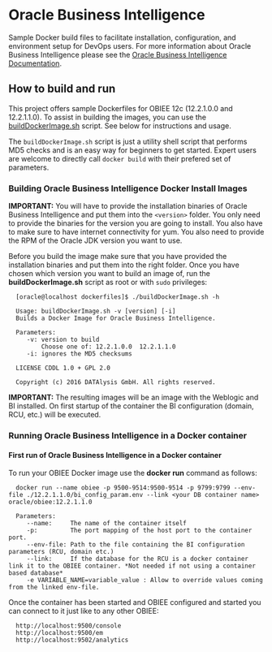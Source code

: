 Oracle Business Intelligence
===============
Sample Docker build files to facilitate installation, configuration, and environment setup for DevOps users. For more information about Oracle Business Intelligence please see the [Oracle Business Intelligence Documentation](http://docs.oracle.com/middleware/12211/index.html).

## How to build and run
This project offers sample Dockerfiles for OBIEE 12c (12.2.1.0.0 and 12.2.1.1.0). To assist in building the images, you can use the [buildDockerImage.sh](buildDockerImage.sh) script. See below for instructions and usage.

The `buildDockerImage.sh` script is just a utility shell script that performs MD5 checks and is an easy way for beginners to get started. Expert users are welcome to directly call `docker build` with their prefered set of parameters.

### Building Oracle Business Intelligence Docker Install Images
**IMPORTANT:** You will have to provide the installation binaries of Oracle Business Intelligence and put them into the `<version>` folder. You only need to provide the binaries for the version you are going to install. You also have to make sure to have internet connectivity for yum. You also need to provide the RPM of the Oracle JDK version you want to use.

Before you build the image make sure that you have provided the installation binaries and put them into the right folder. Once you have chosen which version you want to build an image of, run the **buildDockerImage.sh** script as root or with `sudo` privileges:
```
  [oracle@localhost dockerfiles]$ ./buildDockerImage.sh -h
  
  Usage: buildDockerImage.sh -v [version] [-i]
  Builds a Docker Image for Oracle Business Intelligence.
  
  Parameters:
     -v: version to build
         Choose one of: 12.2.1.0.0  12.2.1.1.0
     -i: ignores the MD5 checksums
  
  LICENSE CDDL 1.0 + GPL 2.0
  
  Copyright (c) 2016 DATAlysis GmbH. All rights reserved.
```
**IMPORTANT:** The resulting images will be an image with the Weblogic and BI installed. On first startup of the container the BI configuration (domain, RCU, etc.) will be executed.

### Running Oracle Business Intelligence in a Docker container

#### First run of Oracle Business Intelligence in a Docker container
To run your OBIEE Docker image use the **docker run** command as follows:
```
  docker run --name obiee -p 9500-9514:9500-9514 -p 9799:9799 --env-file ./12.2.1.1.0/bi_config_param.env --link <your DB container name> oracle/obiee:12.2.1.1.0
  
  Parameters:
     --name:     The name of the container itself
     -p:         The port mapping of the host port to the container port.
     --env-file: Path to the file containing the BI configuration parameters (RCU, domain etc.)
     --link:     If the database for the RCU is a docker container link it to the OBIEE container. *Not needed if not using a container based database*
     -e VARIABLE_NAME=variable_value : Allow to override values coming from the linked env-file.
``` 
Once the container has been started and OBIEE configured and started you can connect to it just like to any other OBIEE:
```
  http://localhost:9500/console
  http://localhost:9500/em
  http://localhost:9502/analytics
```
